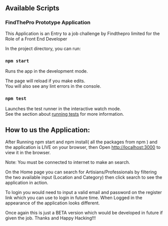 
## Available Scripts

### FindThePro Prototype Application
This Application is an Entry to a job challenge by Findthepro limited for the Role of a Front End Developer

In the project directory, you can run:

### `npm start`

Runs the app in the development mode.<br>


The page will reload if you make edits.<br>
You will also see any lint errors in the console.

### `npm test`

Launches the test runner in the interactive watch mode.<br>
See the section about [running tests](https://facebook.github.io/create-react-app/docs/running-tests) for more information.

## How to us the Application:
After Running npm start and npm install( all the packages from npm ) and the application is LIVE on your browser, then Open [http://localhost:3000](http://localhost:3000) to view it in the browser.

Note: You must be connected to internet to make an search.

On the Home page you can  search for Artisians/Professionals by filtering the two available input (Location and Category) then click search to see the application in action.

 To login you would need to input a valid email and password on the register link which you can use to login in future time. When Logged in the appearance of the application looks different. 
 
 Once again this is just a BETA version which would be developed in future if given the job. Thanks and Happy Hacking!!!



